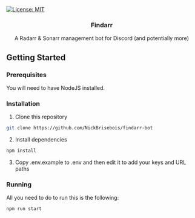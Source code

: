 [![License: MIT](https://img.shields.io/badge/License-MIT-yellow.svg)](https://opensource.org/licenses/MIT)
<br />
<h3 align="center">Findarr</h3>

<p align="center">
A Radarr & Sonarr management bot for Discord (and potentially more)
</p>

## Getting Started

### Prerequisites

You will need to have NodeJS installed.

### Installation

1. Clone this repository
```bash
git clone https://github.com/NickBrisebois/findarr-bot
```
2. Install dependencies
```bash
npm install
```
3. Copy .env.example to .env and then edit it to add your keys and URL paths

### Running
All you need to do to run this is the following:
```bash
npm run start
```